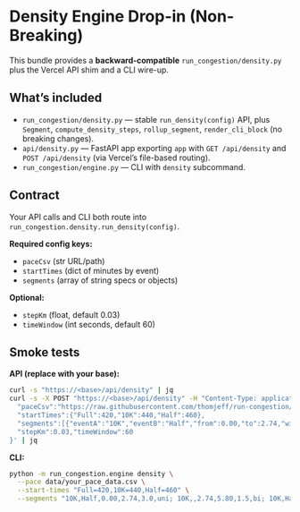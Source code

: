 # Density Engine Drop-in (Non-Breaking)

This bundle provides a **backward-compatible** `run_congestion/density.py` plus the Vercel API shim and a CLI wire-up.

## What’s included
- `run_congestion/density.py` — stable `run_density(config)` API, plus `Segment`, `compute_density_steps`, `rollup_segment`, `render_cli_block` (no breaking changes).
- `api/density.py` — FastAPI app exporting `app` with `GET /api/density` and `POST /api/density` (via Vercel’s file-based routing).
- `run_congestion/engine.py` — CLI with `density` subcommand.

## Contract
Your API calls and CLI both route into `run_congestion.density.run_density(config)`.

**Required config keys:**
- `paceCsv` (str URL/path)
- `startTimes` (dict of minutes by event)
- `segments` (array of string specs or objects)

**Optional:**
- `stepKm` (float, default 0.03)
- `timeWindow` (int seconds, default 60)

## Smoke tests

**API (replace with your base):**
```bash
curl -s "https://<base>/api/density" | jq
curl -s -X POST "https://<base>/api/density" -H "Content-Type: application/json" -H "Accept: application/json" -d '{
  "paceCsv":"https://raw.githubusercontent.com/thomjeff/run-congestion/main/data/your_pace_data.csv",
  "startTimes":{"Full":420,"10K":440,"Half":460},
  "segments":[{"eventA":"10K","eventB":"Half","from":0.00,"to":2.74,"width":3.0,"direction":"uni"}],
  "stepKm":0.03,"timeWindow":60
}' | jq
```

**CLI:**
```bash
python -m run_congestion.engine density \
  --pace data/your_pace_data.csv \
  --start-times "Full=420,10K=440,Half=460" \
  --segments "10K,Half,0.00,2.74,3.0,uni; 10K,,2.74,5.80,1.5,bi; 10K,Half,5.81,8.10,3.0,uni"
```
